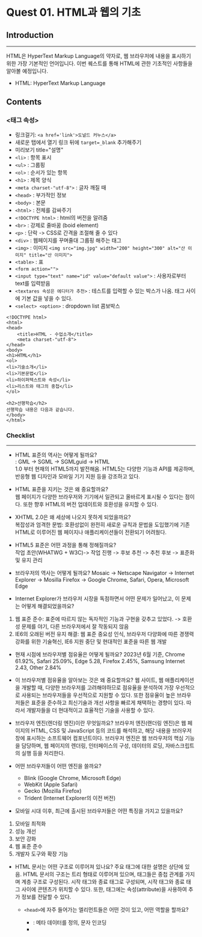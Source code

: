 # Quest 01. HTML과 웹의 기초
## Introduction
---
HTML은 HyperText Markup Language의 약자로, 웹 브라우저에 내용을 표시하기 위한 가장 기본적인 언어입니다. 이번 퀘스트를 통해 HTML에 관한 기초적인 사항들을 알아볼 예정입니다.   
- HTML: HyperText Markup Language   

## Contents
### <태그 속성>
- 링크걸기: `<a href='link'>도널드 커누스</a>`
- 새로운 탭에서 열기 링크 뒤에 `target=_blank` 추가해주기
- 미리보기 title="설명"
- `<li>` : 항목 표시
- `<ul>` : 그룹핑
- `<ol>` : 순서가 있는 항목
- `<h1>` : 제목 양식
- `<meta charset-"utf-8">` : 글자 깨질 때
- `<head>` : 부가적인 정보
- `<body>` : 본문
- `<html>` : 전체를 감싸주기
- `<!DOCTYPE html>` : html의 버전을 알려줌
- `<br>` : 강제로 줄바꿈 (boid element)
- `<p>` : 단락 -> CSS로 간격을 조절해 줄 수 있다
- `<div>` : 웹페이지를 꾸며줄대 그룹핑 해주는 태그
- `<img>` : 이미지 `<img src="img.jpg" width="200" height="300" alt="산 이미지" title="산 이미지">`
- `<table>` : 표
- `<form action="">` 
- `<input type="text" name="id" value="default value">` : 사용자로부터 text를 입력받음
- `<textares 속성은 에디터가 추천>` : 테스트를 입력할 수 있는 박스가 나옴. 태그 사이에 기본 값을 넣을 수 있다.
- `<select> <option>` : dropdown list 콤보박스


```
<!DOCTYPE html>
<html>
<head>
    <title>HTML - 수업소개</title>
    <meta charset-"utf-8">
</head>
<body>
<h1>HTML</h1>
<ol>
<li>기술소개</li>
<li>기본문법</li>
<li>하이퍼텍스트와 속성</li>
<li>리스트와 태그의 중첩</li>
</ol>

<h2>선행학습</h2>
선행학습 내용은 다음과 같습니다.
</body>
</html>
```





### Checklist
---
- HTML 표준의 역사는 어떻게 될까요?   
: GML -> SGML -> SGMLguid -> HTML   
1.0 부터 현재의 HTML5까지 발전해옴. HTML5는 다양한 기능과 API를 제공하며, 반응형 웹 디자인과 모바일 기기 지원 등을 강조하고 있다. 

- HTML 표준을 지키는 것은 왜 중요할까요?   
웹 페이지가 다양한 브라우저와 기기에서 일관되고 올바르게 표시될 수 있다는 점이다. 또한 향후 HTML의 버전 업데이트와 호환성을 유지할 수 있다. 

- XHTML 2.0은 왜 세상에 나오지 못하게 되었을까요?   
복잡성과 엄격한 문법: 호환성없이 완전히 새로운 규칙과 문법을 도입했기에 기존 HTML로 이루어진 웹 페이지나 애플리케이션들이 전환되기 어려웠다.

- HTML5 표준은 어떤 과정을 통해 정해질까요?     
작업 초안(WHATWG + W3C)-> 작업 진행 -> 후보 추천 -> 추천 후보 -> 표준화 및 유지 관리

- 브라우저의 역사는 어떻게 될까요?
Mosaic -> Netscape Navigator -> Internet Explorer -> Mosilla Firefox -> Google Chrome, Safari, Opera, Microsoft Edge

- Internet Explorer가 브라우저 시장을 독점하면서 어떤 문제가 일어났고, 이 문제는 어떻게 해결되었을까요?
1. 웹 표준 준수: 표준에 따르지 않는 독자적인 기능과 구현을 갖추고 있었다. -> 호환성 문제를 야기, 다른 브라우저에서 잘 작동되지 않음
2. IE6의 오래된 버전 유지
해결: 웹 표준 중요성 인식, 브라우저 다양화에 따른 경쟁력 강화를 위한 기술혁신, IE6 지원 중단 및 현대적인 표준을 따른 웹 개발

- 현재 시점에 브라우저별 점유율은 어떻게 될까요? 
2023년 6월 기준, Chrome 61.92%, Safari 25.09%, Edge 5.28, Firefox 2.45%, Samsung Internet 2.43, Other 2.84%

- 이 브라우저별 점유율을 알아보는 것은 왜 중요할까요?
웹 사이트, 웹 애플리케이션을 개발할 때, 다양한 브라우저를 고려해야하므로 점유율을 분석하여 가장 우선적으로 사용되는 브라우저들을 우선적으로 지원할 수 있다. 또한 점유율이 높은 브라우저들은 표준을 준수하고 최신기술과 개선 사항을 빠르게 채택하는 경향이 있다. 따라서 개발자들을 더 현대적이고 효율적인 기술을 사용할 수 있다.

- 브라우저 엔진(렌더링 엔진)이란 무엇일까요? 
브라우저 엔진(랜더링 엔진)은 웹 페이지의 HTML, CSS 및 JavaScript 등의 코드를 해석하고, 해당 내용을 브러우저 창에 표시하는 소프트웨어 컴포넌트이다. 브러우저 엔진은 웹 브라우저의 핵심 기능을 담당하며, 웹 페이지의 렌더링, 인터페이스의 구성, 데이터의 로딩, 자바스크립트의 실행 등을 처리한다.

- 어떤 브라우저들이 어떤 엔진을 쓸까요?
    - Blink (Google Chrome, Microsoft Edge)
    - WebKit (Apple Safari)
    - Gecko (Mozilla Firefox)
    - Trident (Internet Explorer의 이전 버전)

- 모바일 시대 이후, 최근에 출시된 브라우저들은 어떤 특징을 가지고 있을까요?
1. 모바일 최적화
2. 성능 개선
3. 보안 강화
4. 웹 표준 준수
5. 개발자 도구와 확장 기능

- HTML 문서는 어떤 구조로 이루어져 있나요?
주요 태그에 대한 설명은 상단에 있음. HTML 문서의 구조는 트리 형태로 이루어져 있으며, 태그들은 중첩 관계를 가지며 계층 구조로 구성된다. 시작 태그와 종료 태그로 구성되며, 시작 태그와 종료 태그 사이에 콘텐츠가 위치할 수 있다. 또한, 태그에는 속성(attribute)을 사용하여 추가 정보를 전달할 수 있다. 

  - `<head>`에 자주 들어가는 엘리먼트들은 어떤 것이 있고, 어떤 역할을 할까요?
    - <meta> : 메타 데이터를 정의, 문자 인코딩
    - <title> : 웹 페이지 제목 정의
    - <link> : 외부 스타일 시트(CSS) 파일이나 파비콘 등을 연결하는 엘리먼트
    - <style> : HTML 문서 내에 직접 CSS 스타일을 정의하는 엘리먼트
    - <script> : JavaScript 파일을 로드하는 엘리먼트
    - <base> : 문서 내에서 상대적인 URL 경로를 해석할 때 사용할 기준 URL을 설정한다.
    - <noscript> : JavaScript가 비활성화 되었을 때 대체 콘텐츠를 제공한다.
    - <meta http-equiv="refresh"> : 일정 시간이 지난 후에 페이지를 자동으로 새로고침한다.

  - 시맨틱 태그는 무엇일까요?
  의미론적인. HTML5에서 도입된 태그로, 웹 페이지의 구조와 의미를 명확하게 전달하는 역할을 한다.
    - 시맨틱 엘리먼트를 사용하면 어떤 점이 좋을까요?
    각각의 태그는 그 자체로 특정한 의미를 가지며, 콘텐츠의 의도와 의미를 개발자와 검색 엔진에 전달한다. 이는 검색 엔진 최적화(SEO)에 도움이 되고, 검색 결과에서의 가시성을 향상시킬 수 있다.
    - `<section>`과 `<div>, <header>, <footer>, <article>` 엘리먼트의 차이점은 무엇인가요?
        - `<section>` : 역할이 분명하지 않음.독립적인 구획, 주제나 콘텐츠의 그룹을 의미적으로 구분한다.
        - `<div>` : 문서의 구획을 나눌 때 사용되며, 아무런 의미를 가지고 있지 않은 일반적인 컨테이너이다. 의미부여가 아니라 레이아웃 요소로 주로 사용된다.
        - `<header>` : 웹 페이지나 섹션의 헤더(머리말)를 나타낸다. 상단에 위치하며 웹 페이지의 제목, 로고, 네비게이션 메뉴 등의 콘텐츠를 포함한다.
        - `<footer>` : 웹 페이지나 섹션의 푸터(바닥글)를 나타낸다. 주로 저작권 정보, 연락처 정보, 관련 링크 등의 푸터 콘텐츠를 포함한다.
        - `<article>` : 본문. 블로그 글, 뉴스 기사, 포험 게시물 등과 같이 독립적으로 구성되거나 재사용 가능한 콘텐츠를 그룹화한다.
        - 추가 `<nav>` : 어떤 것이 웹 페이지를 탐색할 때 사용하는 네비게이션인지 의미를 부여.
  - 블록 레벨 엘리먼트와 인라인 엘리먼트는 어떤 차이가 있을까요?
    HTML 요소의 특성과 렌더링 방식에 대한 차이가 있다.
    - 블록 레벨 엘리먼트 : 새로운 블록을 형성하여 콘텐츠를 묶는 데 사용된다.
        - 한 줄을 전부 처지하며, 가로 폭을 사용 가능한 최대로 늘린다.
        - 예시) <div>, <p>, <h1>~<h6>, <section>, <article>, <footer>
        - 기본적으로 새로운 줄에서 시작하고 종료된다. 따라서 자동으로 줄 바꿈이 적용된다.
        - 다른 블록 레벨 엘리먼트와 인라인 엘리먼트를 포함할 수 있다.

    - 인라인 엘리먼트: 문장이나 텍스트의 일부를 감싸는 데 사용된다.
        - 문장 내에서 콘텐츠를 표현하며, 가로 폭을 필요한 만큼만 차지한다. 
        - 예시) <span>, <a>, <strong>, <em>, <img>
        - 문장 내에서 표현되기 때문에 자동으로 줄 바꿈이 일어나지 않는다.
        - 다른 인라인 엘리먼트를 포함할 수 있지만, 블록 레벨 엘리먼트를 직접 포함할 수는 없다.

<!--ex-->
<HTML Block and Inline Elements src="https://github.com/AnYeHyeon/img/blob/main/html%20block%20level%20inline%20elements.jpg" width=1200><br>

[HTML Block and Inline Elements](https://parkminseob.github.io/html/css/htmlCss-08/)